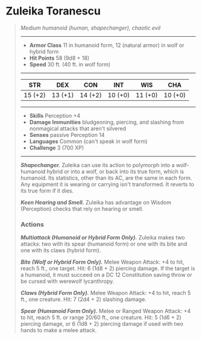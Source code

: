 # Zuleika Toranescu
>*Medium humanoid (human, shapechanger), chaotic evil*
>___
>- **Armor Class** 11 in humanoid form, 12 (natural armor) in wolf or hybrid form
>- **Hit Points** 58 (9d8 + 18)
>- **Speed** 30 ft. (40 ft. in wolf form)
>___
>|STR|DEX|CON|INT|WIS|CHA|
>|:---:|:---:|:---:|:---:|:---:|:---:|
>|15 (+2)|13 (+1)|14 (+2)|10 (+0)|11 (+0)|10 (+0)|
>___
>- **Skills** Perception +4
>- **Damage Immunities** bludgeoning, piercing, and slashing from nonmagical attacks that aren't silvered
>- **Senses** passive Perception 14
>- **Languages** Common (can't speak in wolf form)
>- **Challenge** 3 (700 XP)
>___
>***Shapechanger.*** Zuleika can use its action to polymorph into a wolf-humanoid hybrid or into a wolf, or back into its true form, which is humanoid. Its statistics, other than its AC, are the same in each form. Any equipment it is wearing or carrying isn't transformed. It reverts to its true form if it dies.  
>
>***Keen Hearing and Smell.*** Zuleika has advantage on Wisdom (Perception) checks that rely on hearing or smell.  
>
>### Actions
>***Multiattack (Humanoid or Hybrid Form Only).*** Zuleika makes two attacks: two with its spear (humanoid form) or one with its bite and one with its claws (hybrid form).  
>
>***Bite (Wolf or Hybrid Form Only).*** Melee Weapon Attack: +4 to hit, reach 5 ft., one target. Hit: 6 (1d8 + 2) piercing damage. If the target is a humanoid, it must succeed on a DC 12 Constitution saving throw or be cursed with werewolf lycanthropy.  
>
>***Claws (Hybrid Form Only).*** Melee Weapon Attack: +4 to hit, reach 5 ft., one creature. Hit: 7 (2d4 + 2) slashing damage.  
>
>***Spear (Humanoid Form Only).*** Melee  or Ranged Weapon Attack: +4 to hit, reach 5 ft. or range 20/60 ft., one creature. Hit: 5 (1d6 + 2) piercing damage, or 6 (1d8 + 2) piercing damage if used with two hands to make a melee attack.